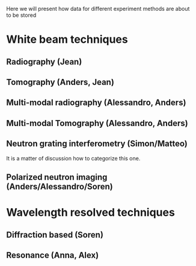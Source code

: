 Here we will present how data for different experiment methods are about to be stored

# White beam techniques

## Radiography (__Jean__)

## Tomography (__Anders__, Jean)

## Multi-modal radiography (__Alessandro__, Anders)

## Multi-modal Tomography (Alessandro, __Anders__)

## Neutron grating interferometry (Simon/Matteo)
It is a matter of discussion how to categorize this one.

## Polarized neutron imaging (__Anders__/Alessandro/Soren)

# Wavelength resolved techniques 

## Diffraction based (__Soren__)

## Resonance (__Anna__, Alex)



